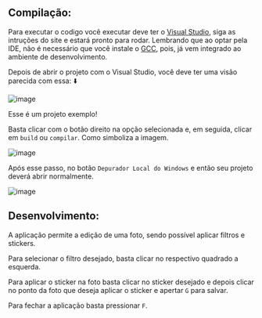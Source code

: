## Compilação:

Para executar o codigo você executar deve ter o [Visual Studio](https://visualstudio.microsoft.com/), siga as intruções do site e estará pronto para rodar. Lembrando que ao optar pela IDE, não é necessário que você instale o [GCC](https://gcc.gnu.org/), pois, já vem integrado ao ambiente de desenvolvimento.  

Depois de abrir o projeto com o Visual Studio, você deve ter uma visão parecida com essa: ⬇️

![image](https://user-images.githubusercontent.com/48497628/116948808-dc698580-ac56-11eb-9459-ad62fc80a4d9.png)


Esse é um projeto exemplo!

Basta clicar com o botão direito na opção selecionada e, em seguida, clicar em `build` ou `compilar`. Como simboliza a imagem.


![image](https://user-images.githubusercontent.com/48497628/116948030-a2977f80-ac54-11eb-8624-2d3342cb7d07.png)



Após esse passo, no botão `Depurador Local do Windows` e então seu projeto deverá abrir normalmente.


![image](https://user-images.githubusercontent.com/48497628/116947902-51878b80-ac54-11eb-8247-6e87b3e45ec6.png)


## Desenvolvimento:

A aplicação permite a edição de uma foto, sendo possível aplicar filtros e stickers.

Para selecionar o filtro desejado, basta clicar no respectivo quadrado a esquerda.

Para aplicar o sticker na foto basta clicar no sticker desejado e depois clicar no ponto da foto que deseja aplicar o sticker e apertar `G` para salvar.

Para fechar a aplicação basta pressionar `F`.

